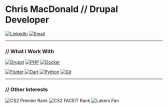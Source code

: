 # Chris MacDonald // Drupal Developer

<p>
  <a href="https://www.linkedin.com/in/chrismacdonaldw/"><img src="https://img.shields.io/badge/LinkedIn-0077B5?style=for-the-badge&logo=linkedin&logoColor=white" alt="LinkedIn"/></a>
  <a href="mailto:business@chrismac.dev"><img src="https://img.shields.io/badge/Email-333333?style=for-the-badge&logo=gmail&logoColor=white" alt="Email"/></a>
</p>

---

### // What I Work With

<p>
  <a href="https://www.drupal.org/"><img src="https://img.shields.io/badge/Drupal-0678BE?style=for-the-badge&logo=drupal&logoColor=white" alt="Drupal"/></a>
  <a href="https://www.php.net/"><img src="https://img.shields.io/badge/PHP-777BB4?style=for-the-badge&logo=php&logoColor=white" alt="PHP"/></a>
  <a href="https://www.docker.com/"><img src="https://img.shields.io/badge/Docker-2496ED?style=for-the-badge&logo=docker&logoColor=white" alt="Docker"/></a>
</p>
<p>
  <a href="https://flutter.dev/"><img src="https://img.shields.io/badge/Flutter-02569B?style=for-the-badge&logo=flutter&logoColor=white" alt="Flutter"/></a>
  <a href="https://dart.dev/"><img src="https://img.shields.io/badge/Dart-0175C2?style=for-the-badge&logo=dart&logoColor=white" alt="Dart"/></a>
  <a href="https://www.python.org/"><img src="https://img.shields.io/badge/Python-3776AB?style=for-the-badge&logo=python&logoColor=white" alt="Python"/></a>
  <a href="https://git-scm.com/"><img src="https://img.shields.io/badge/Git-F05032?style=for-the-badge&logo=git&logoColor=white" alt="Git"/></a>
</p>

---

### // Other Interests

<p>
  <img src="https://img.shields.io/badge/CS2-21k-D800EF?style=for-the-badge&logo=counterstrike&logoColor=white" alt="CS2 Premier Rank"/>
  <img src="https://img.shields.io/badge/FACEIT-1850_Elo-FF5500?style=for-the-badge&logo=faceit&logoColor=white" alt="CS2 FACEIT Rank"/>
  <img src="https://img.shields.io/badge/NBA-Lakers-552583?style=for-the-badge&logo=nba&logoColor=white" alt="Lakers Fan"/>
</p>
